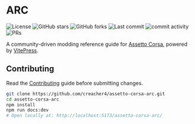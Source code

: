 # ARC

![License](https://img.shields.io/github/license/creacher4/assetto-corsa-arc)
![GitHub stars](https://img.shields.io/github/stars/creacher4/assetto-corsa-arc?style=social)
![GitHub forks](https://img.shields.io/github/forks/creacher4/assetto-corsa-arc?style=social)
![Last commit](https://img.shields.io/github/last-commit/creacher4/assetto-corsa-arc)
![commit activity](https://img.shields.io/github/commit-activity/m/creacher4/assetto-corsa-arc)
![PRs](https://img.shields.io/github/issues-pr/creacher4/assetto-corsa-arc)

A community-driven modding reference guide for [Assetto Corsa](https://store.steampowered.com/app/244210/Assetto_Corsa/), powered by [VitePress](https://vitepress.dev/).

## Contributing

Read the [Contributing](docs/about/contributing.md) guide before submitting changes.
 
```bash
git clone https://github.com/creacher4/assetto-corsa-arc.git
cd assetto-corsa-arc
npm install
npm run docs:dev
# Open locally at: http://localhost:5173/assetto-corsa-arc/
```